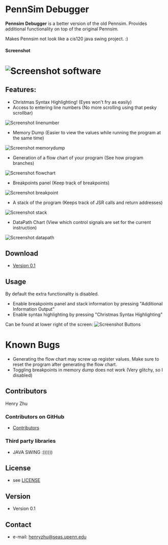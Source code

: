 PennSim Debugger
======
**Pennsim Debugger** is a better version of the old Pennsim. Provides additional functionality on top of the original Pennsim. 

Makes Pennsim not look like a cis120 java swing project. :)

#### Screenshot
![Screenshot software](https://i.gyazo.com/7bbce59d5c6d622986243d060529875c.png)
======

## Features:
* Christmas Syntax Highlighting! (Eyes won't fry as easily)
* Access to entering line numbers (No more scrolling using that pesky scrollbar)

![Screenshot linenumber](https://i.gyazo.com/06bd4ef2ce8b3d3104739d7913f5eaf0.png)

* Memory Dump (Easier to view the values while running the program at the same time) 

![Screenshot memorydump](https://i.gyazo.com/d41c6b598a9a1d8db19dabeec0a23a9a.png)

* Generation of a flow chart of your program (See how program branches)

![Screenshot flowchart](https://i.gyazo.com/26aa335554c3f6bd76bbd3e517e9c7ab.png)

* Breakpoints panel (Keep track of breakpoints)

![Screenshot breakpoint](https://i.gyazo.com/3306f7c6fa5319d77b8baf0caf877119.png)

* A stack of the program (Keeps track of JSR calls and return addresses)

![Screenshot stack](https://i.gyazo.com/b69fa4492a0da310f18a30f8d615d17a.png)

* DataPath Chart (View which control signals are set for the current instruction)

![Screenshot datapath](https://i.gyazo.com/5b0547e4e9f4c10cf2ffd027d0336b8c.png)

## Download
* [Version 0.1](https://github.com/Maknee/PennSim-Debugger)

## Usage
By default the extra functionality is disabled.

* Enable breakpoints panel and stack information by pressing "Additional Information Output"
* Enable syntax highlighting by pressing "Christmas Syntax Highlighting"

Can be found at lower right of the screen:
![Screenshot Buttons](https://i.gyazo.com/614b594d5628eb2d18eab04c667ed250.png)

# Known Bugs
* Generating the flow chart may screw up register values. Make sure to reset the program after generating the flow chart.
* Toggling breakpoints in memory dump does not work (Very glitchy, so I disabled)

## Contributors
Henry Zhu

### Contributors on GitHub
* [Contributors](https://github.com/Maknee/PennSim-Debugger/graphs/contributors)

### Third party libraries
* JAVA SWING :))))))

## License 
* see [LICENSE](https://github.com/Maknee/PennSim-Debugger/LICENSE.txt)

## Version 
* Version 0.1

## Contact
* e-mail: henryzhu@seas.upenn.edu
